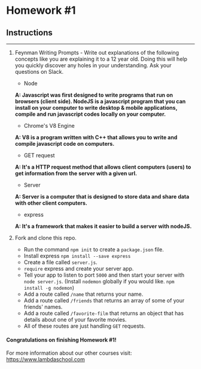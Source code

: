 # Homework #1

## Instructions
---
1. Feynman Writing Prompts - Write out explanations of the following concepts like you are explaining it to a 12 year old.  Doing this will help you quickly discover any holes in your understanding.  Ask your questions on Slack.
		
	* Node
	
	**A: Javascript was first designed to write programs that run on browsers (client side). NodeJS is a javascript program that you can install on your computer to write desktop & mobile applications, compile and run javascript codes locally on your computer.** 
	
	* Chrome's V8 Engine
	
	**A: V8 is a program written with C++ that allows you to write and compile javascript code on computers.**
	* GET request
	
	**A: It's a HTTP request method that allows client computers (users) to get information from the server with a given url.**
	* Server
	
	**A: Server is a computer that is designed to store data and share data with other client computers.**
	* express
	
	**A: It's a framework that makes it easier to build a server with nodeJS.** 


2. Fork and clone this repo.
		
	* Run the command `npm init` to create a `package.json` file.
	* Install express `npm install --save express`
	* Create a file called `server.js`.
	* `require` express and create your server app.
	* Tell your app to listen to port `5000` and then start your server with `node server.js`. (Install `nodemon` globally if you would like. `npm install -g nodemon`)
	* Add a route called `/name` that returns your name.
  	* Add a route called `/friends` that returns an array of some of your friends' names.
  	* Add a route called `/favorite-film` that returns an object that has details about one of your favorite movies.
  	* All of these routes are just handling `GET` requests.



#### Congratulations on finishing Homework #1!

For more information about our other courses visit: https://www.lambdaschool.com

